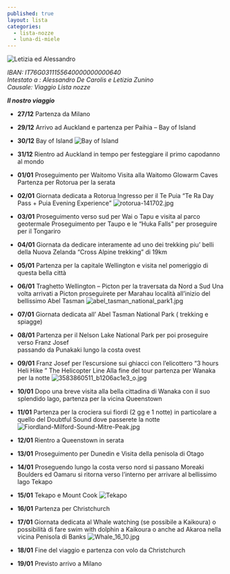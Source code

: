 ```yaml
---
published: true
layout: lista
categories:
  - lista-nozze
  - luna-di-miele
---
```

![Letizia ed Alessandro]({{site.baseurl}}/images/copertina.jpeg)

<address>
IBAN: IT76G0311155640000000000640 <br/>
Intestato a : Alessandro De Carolis e Letizia Zunino<br/>
Causale: Viaggio Lista nozze
</address>

_**Il nostro viaggio**_

									     
- **27/12** Partenza da Milano

- **29/12** Arrivo ad Auckland e partenza per Paihia – Bay of Island

- **30/12** Bay of Island
	![Bay of Island]({{site.baseurl}}/images/bay_of_island.jpg)

- **31/12** Rientro ad Auckland in tempo per festeggiare il primo capodanno al mondo
- **01/01** Proseguimento per Waitomo
	Visita alla Waitomo Glowarm Caves
    Partenza per Rotorua per la serata
                
- **02/01** Giornata dedicata a Rotorua
	Ingresso per il Te Puia  “Te Ra Day Pass +  Puia Evening Experience”
	![rotorua-141702.jpg]({{site.baseurl}}/images/rotorua-141702.jpg)            
- **03/01** Proseguimento verso sud per Wai o Tapu e visita al  parco geotermale
	Proseguimento per  Taupo  e le “Huka Falls” per proseguire per il Tongariro            
- **04/01** Giornata da dedicare interamente ad uno dei trekking  piu’ belli della Nuova Zelanda
	“Cross Alpine trekking” di  19km            
- **05/01** Partenza per la capitale  Wellington e visita nel pomeriggio di questa bella città

- **06/01** Traghetto Wellington – Picton per la  traversata da Nord a Sud
	Una volta arrivati a Picton proseguirete per Marahau località all’inizio del bellissimo 		Abel Tasman
	![abel_tasman_national_park1.jpg]({{site.baseurl}}/images/abel_tasman_national_park1.jpg)
- **07/01** Giornata dedicata all’ Abel Tasman National Park ( trekking e spiagge)

- **08/01** Partenza per il  Nelson Lake National Park per poi proseguire verso Franz Josef 	
	passando da Punakaki lungo la costa ovest
- **09/01** Franz Josef per l’escursione sui ghiacci con l’elicottero  “3 hours Heli Hike ” The Helicopter Line 
	Alla fine del tour partenza per Wanaka per la notte
	![3583860511_b1206ac1e3_o.jpg]({{site.baseurl}}/images/3583860511_b1206ac1e3_o.jpg)
- **10/01** Dopo una breve visita alla bella cittadina di Wanaka con il suo splendido lago, 	partenza per la vicina Queenstown

- **11/01** Partenza per la crociera sui fiordi (2 gg e 1 notte) in particolare a quello del Doubtful Sound dove passerete la notte 
![Fiordland-Milford-Sound-Mitre-Peak.jpg]({{site.baseurl}}/images/Fiordland-Milford-Sound-Mitre-Peak.jpg)

- **12/01**	Rientro a Queenstown in serata

- **13/01**	Proseguimento per Dunedin e Visita della penisola di Otago

- **14/01**	Proseguendo lungo la costa verso nord si passano Moreaki Boulders ed Oamaru si ritorna verso l’interno per arrivare al bellissimo lago Tekapo

- **15/01**	Tekapo e Mount Cook
	![Tekapo]({{site.baseurl}}/images/Tekapo.jpg)
- **16/01**	Partenza per Christchurch

- **17/01**	Giornata dedicata al Whale watching (se possibile a Kaikoura) o possibilità di fare swim with dolphin a Kaikoura o anche ad  Akaroa nella vicina Penisola di Banks
	![Whale_16_10.jpg]({{site.baseurl}}/images/Whale_16_10.jpg)

- **18/01**	Fine del viaggio e partenza con volo da Christchurch 

- **19/01**	Previsto arrivo a Milano
